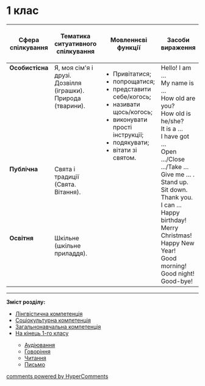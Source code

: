 <div id="hypercomments_widget" class="js-hypercomments-widget invisible"></div>

# 1 клас

<table>
<thead>
  <tr>
    <th width="10%" align="center"><p>Сфера спілкування</p></td>
    <th width="10%" align="center"><p>Тематика ситуативного спілкування</p></td>
    <th width="40%" align="center"><p>Мовленнєві функції</p></td>
    <th width="60%" align="center"><p>Засоби вираження</p></td>
  </tr>
</thead>
<tbody>
  <tr>
    <td width="10%" style="vertical-align:top !important;">
<b>Особистісна</b></td>
    <td width="10%" style="vertical-align:top !important;">
Я, моя сім'я і друзі.<br>
Дозвілля (іграшки). <br>
Природа (тварини). </td>
    <td width="40%" style="vertical-align:top !important;" rowspan="3">
<ul type="disc">
<li>Привітатися;</li>
<li>попрощатися;</li>
<li>представити себе/когось;</li>
<li>називати щось/когось;</li>
<li>виконувати прості інструкції;</li>
<li>подякувати;</li>
<li>вітати зі святом.</li>
</ul>
</td>
    <td width="60%" style="vertical-align:top !important;" rowspan="3">
Hello! I am …<br>
My name is …<br>
How old are you?<br>
How old is he/she?<br>
It is a …<br>
I have got …<br>
Open …/Close .../Take … Give me … .<br>
Stand up.<br>
Sit down.<br>
Thank you.<br>
I can …<br>
Happy birthday!<br>
Merry Christmas!<br>
Happy New Year!<br>
Good morning!<br>
Good night!<br>
Good-bye!<br></td>
  </tr>
<tr>
    <td width="10%" style="vertical-align:top !important;">
<b>Публічна</b></td>
    <td width="10%" style="vertical-align:top !important;">
Свята і традиції<br>
(Свята. Вітання).</td>
</tr>
<tr>
    <td width="10%" style="vertical-align:top !important;">
<b>Освітня</b></td>
    <td width="10%" style="vertical-align:top !important;">
Шкільне (шкільне приладдя).</td>
</tr>
</tbody>
</table>

<hr>
<p><b>Зміст розділу:</b></p>
<ul type="disc">
<li><a href="https://edera.gitbooks.io/ed-era-book-mon-english/content/1/lyngvystykhna_kompetenzia.html">Лінгвістична компетенція</a></li>
<li><a href="https://edera.gitbooks.io/ed-era-book-mon-english/content/1/soziokulturna_kompetenzia.html">Соціокультурна компетенція</a></li>
<li><a href="https://edera.gitbooks.io/ed-era-book-mon-english/content/1/zagalnonavchalna_kompetenzya.html">Загальнонавчальна компетенція</a></li>
<li><a href="https://edera.gitbooks.io/ed-era-book-mon-english/content/1/na_kynec_1_klasu_uchny_povunny_vmyty.html">На кінець 1-го класу</a></li>
<ul type="circle">
<li><a href="https://edera.gitbooks.io/ed-era-book-mon-english/content/1/audiyuvannya.html">Аудіювання</a></li>
<li><a href="https://edera.gitbooks.io/ed-era-book-mon-english/content/1/govorinnya.html">Говоріння</a></li>
<li><a href="https://edera.gitbooks.io/ed-era-book-mon-english/content/1/chitannya.html">Читання</a></li>
<li><a href="https://edera.gitbooks.io/ed-era-book-mon-english/content/1/pysmo.html">Письмо</a></li>
</ul>
</ul>

<div class="js-hypercomments-container">
    <a href="http://hypercomments.com" class="hc-link" title="comments widget">comments powered by HyperComments</a>
</div>